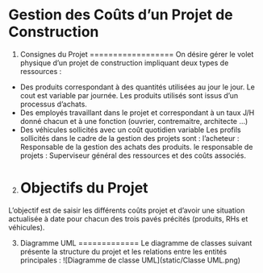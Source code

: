 Gestion des Coûts d’un Projet de Construction
=============================================

  1. Consignes du Projet
    ==================
On désire gérer le volet physique d’un projet de construction impliquant deux types de ressources :
-	Des produits correspondant à des quantités utilisées au jour le jour. Le cout est variable par journée. Les produits utilisés sont issus d’un processus d’achats.
-	Des employés travaillant dans le projet et correspondant à un taux J/H donné chacun et à une fonction (ouvrier, contremaitre, architecte …)
-	Des véhicules sollicités avec un coût quotidien variable
Les profils sollicités dans le cadre de la gestion des projets sont :
l’acheteur : Responsable de la gestion des achats des produits.
le responsable de projets : Superviseur général des ressources et des coûts associés.

  2. Objectifs du Projet
      ==================
L’objectif est de saisir les différents coûts projet et d’avoir une situation actualisée à date pour chacun des trois pavés précités (produits, RHs et véhicules).

  3. Diagramme UML
    =============
Le diagramme de classes suivant présente la structure du projet et les relations entre les entités principales :
![Diagramme de classe  UML](static/Classe UML.png)


